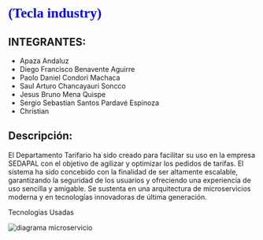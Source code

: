 # <span style="color:blue; font-family:Times New Roman">**(Tecla industry)**</span>

## INTEGRANTES:
- Apaza Andaluz
- Diego Francisco Benavente Aguirre
- Paolo Daniel Condori Machaca
- Saul Arturo Chancayauri Soncco
- Jesus Bruno Mena Quispe
- Sergio Sebastian Santos Pardavé Espinoza
- Christian

## Descripción:
El Departamento Tarifario ha sido creado para facilitar su uso en la empresa SEDAPAL con el objetivo de agilizar y optimizar los pedidos de tarifas. El sistema ha sido concebido con la finalidad de ser altamente escalable, garantizando la seguridad de los usuarios y ofreciendo una experiencia de uso sencilla y amigable. Se sustenta en una arquitectura de microservicios moderna y en tecnologías innovadoras de última generación.

Tecnologias Usadas


![diagrama microservicio](https://github.com/user-attachments/assets/e47f2e57-01f9-45fa-aeb1-5286daecfe92)

